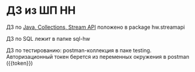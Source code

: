 # ДЗ из ШП HH

ДЗ по [Java, Collections, Stream API](https://github.com/genroelgvozo/hh-school-2020-java-collections-stream) положено в package hw.streamapi

ДЗ по SQL лежит в папке sql-hw

ДЗ по тестированию: postman-коллекция в паке testing.
Авторизационный токен берется из переменных окружения в postman ({{token}})